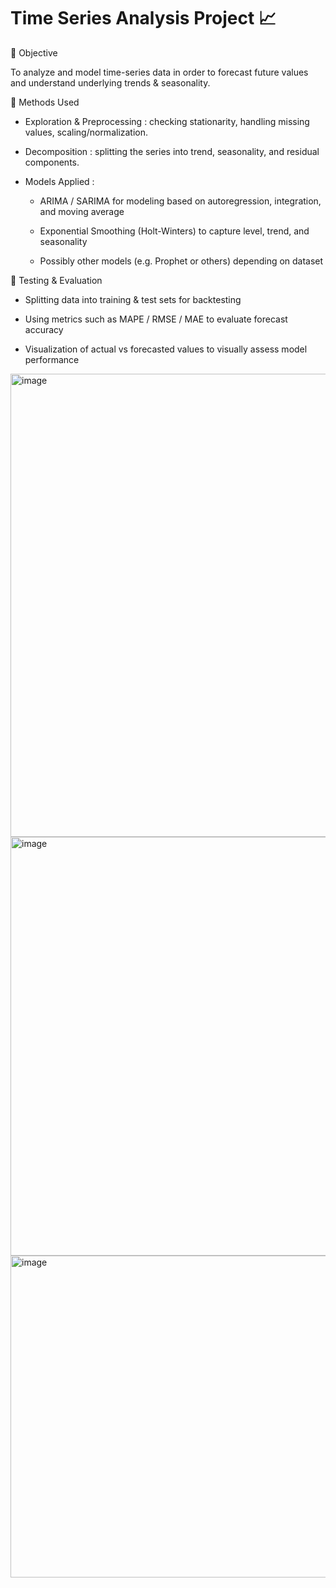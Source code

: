 # Time Series Analysis Project 📈
🎯 Objective

To analyze and model time-series data in order to forecast future values and understand underlying trends & seasonality.

🔎 Methods Used

- Exploration & Preprocessing : checking stationarity, handling missing values, scaling/normalization.

- Decomposition : splitting the series into trend, seasonality, and residual components.

- Models Applied :

  - ARIMA / SARIMA for modeling based on autoregression, integration, and moving average
  
  - Exponential Smoothing (Holt-Winters) to capture level, trend, and seasonality
  
  - Possibly other models (e.g. Prophet or others) depending on dataset

🧪 Testing & Evaluation

- Splitting data into training & test sets for backtesting

- Using metrics such as MAPE / RMSE / MAE to evaluate forecast accuracy

- Visualization of actual vs forecasted values to visually assess model performance

<img width="1112" height="741" alt="image" src="https://github.com/user-attachments/assets/46e00ffd-bb7b-4629-b8a1-9ce870314a59" />

<img width="930" height="670" alt="image" src="https://github.com/user-attachments/assets/32383113-5381-4207-b804-1d08de6be53f" />

<img width="974" height="515" alt="image" src="https://github.com/user-attachments/assets/5b7240e4-8144-4ffc-af12-47219f3641f9" />


